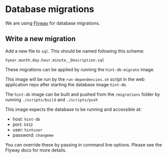 # Database migrations
We are using [Flyway](https://flywaydb.org/) for database migrations.

## Write a new migration
Add a new file to `sql`. This should be named following this scheme:

```
Vyear.month.day.hour.minute__Description.sql
```

These migrations can be applied by running the `hint-db-migrate` image. 

This image will be run by the 
`run-dependencies.sh` script in the web application repo after starting the database image `hint-db`.

The `hint-db` image can be built and pushed from the `/migrations` folder by
running `./scripts/build` and `./scripts/push`

This image expects the database to be running and accessible 
at:

* host: `hint-db`
* port: `5432`
* user: `hintuser`
* password: `changeme`

You can override these by passing in command line options. Please see the Flyway
docs for more details.
